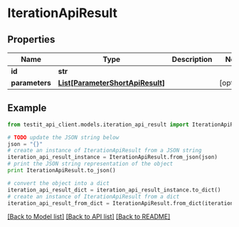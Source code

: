 # IterationApiResult


## Properties
Name | Type | Description | Notes
------------ | ------------- | ------------- | -------------
**id** | **str** |  | 
**parameters** | [**List[ParameterShortApiResult]**](ParameterShortApiResult.md) |  | [optional] 

## Example

```python
from testit_api_client.models.iteration_api_result import IterationApiResult

# TODO update the JSON string below
json = "{}"
# create an instance of IterationApiResult from a JSON string
iteration_api_result_instance = IterationApiResult.from_json(json)
# print the JSON string representation of the object
print IterationApiResult.to_json()

# convert the object into a dict
iteration_api_result_dict = iteration_api_result_instance.to_dict()
# create an instance of IterationApiResult from a dict
iteration_api_result_from_dict = IterationApiResult.from_dict(iteration_api_result_dict)
```
[[Back to Model list]](../README.md#documentation-for-models) [[Back to API list]](../README.md#documentation-for-api-endpoints) [[Back to README]](../README.md)


